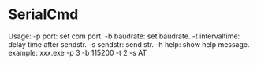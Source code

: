 # SerialCmd
Usage:
-p port:               set com port.
-b baudrate:           set baudrate.
-t intervaltime:       delay time after sendstr.
-s sendstr:            send str.
-h help:               show help message.
example:
xxx.exe -p 3 -b 115200 -t 2 -s AT

